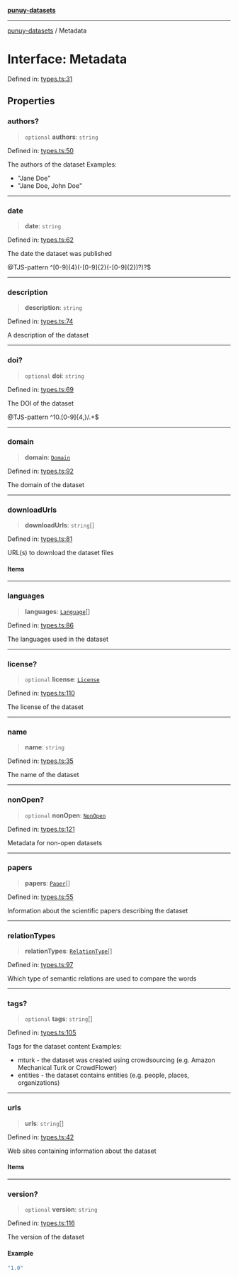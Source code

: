 [**punuy-datasets**](../README.md)

***

[punuy-datasets](../README.md) / Metadata

# Interface: Metadata

Defined in: [types.ts:31](https://github.com/andrefs/punuy-datasets/blob/850c8b8821307795ffd38b3231bd396eabb0ce41/src/lib/types.ts#L31)

## Properties

### authors?

> `optional` **authors**: `string`

Defined in: [types.ts:50](https://github.com/andrefs/punuy-datasets/blob/850c8b8821307795ffd38b3231bd396eabb0ce41/src/lib/types.ts#L50)

The authors of the dataset
Examples:
- "Jane Doe"
- "Jane Doe, John Doe"

***

### date

> **date**: `string`

Defined in: [types.ts:62](https://github.com/andrefs/punuy-datasets/blob/850c8b8821307795ffd38b3231bd396eabb0ce41/src/lib/types.ts#L62)

The date the dataset was published

@TJS-pattern ^[0-9]{4}(-[0-9]{2}(-[0-9]{2})?)?$

***

### description

> **description**: `string`

Defined in: [types.ts:74](https://github.com/andrefs/punuy-datasets/blob/850c8b8821307795ffd38b3231bd396eabb0ce41/src/lib/types.ts#L74)

A description of the dataset

***

### doi?

> `optional` **doi**: `string`

Defined in: [types.ts:69](https://github.com/andrefs/punuy-datasets/blob/850c8b8821307795ffd38b3231bd396eabb0ce41/src/lib/types.ts#L69)

The DOI of the dataset

@TJS-pattern ^10\.[0-9]{4,}/.+$

***

### domain

> **domain**: [`Domain`](../type-aliases/Domain.md)

Defined in: [types.ts:92](https://github.com/andrefs/punuy-datasets/blob/850c8b8821307795ffd38b3231bd396eabb0ce41/src/lib/types.ts#L92)

The domain of the dataset

***

### downloadUrls

> **downloadUrls**: `string`[]

Defined in: [types.ts:81](https://github.com/andrefs/punuy-datasets/blob/850c8b8821307795ffd38b3231bd396eabb0ce41/src/lib/types.ts#L81)

URL(s) to download the dataset files

#### Items

***

### languages

> **languages**: [`Language`](../type-aliases/Language.md)[]

Defined in: [types.ts:86](https://github.com/andrefs/punuy-datasets/blob/850c8b8821307795ffd38b3231bd396eabb0ce41/src/lib/types.ts#L86)

The languages used in the dataset

***

### license?

> `optional` **license**: [`License`](License.md)

Defined in: [types.ts:110](https://github.com/andrefs/punuy-datasets/blob/850c8b8821307795ffd38b3231bd396eabb0ce41/src/lib/types.ts#L110)

The license of the dataset

***

### name

> **name**: `string`

Defined in: [types.ts:35](https://github.com/andrefs/punuy-datasets/blob/850c8b8821307795ffd38b3231bd396eabb0ce41/src/lib/types.ts#L35)

The name of the dataset

***

### nonOpen?

> `optional` **nonOpen**: [`NonOpen`](NonOpen.md)

Defined in: [types.ts:121](https://github.com/andrefs/punuy-datasets/blob/850c8b8821307795ffd38b3231bd396eabb0ce41/src/lib/types.ts#L121)

Metadata for non-open datasets

***

### papers

> **papers**: [`Paper`](Paper.md)[]

Defined in: [types.ts:55](https://github.com/andrefs/punuy-datasets/blob/850c8b8821307795ffd38b3231bd396eabb0ce41/src/lib/types.ts#L55)

Information about the scientific papers describing the dataset

***

### relationTypes

> **relationTypes**: [`RelationType`](../type-aliases/RelationType.md)[]

Defined in: [types.ts:97](https://github.com/andrefs/punuy-datasets/blob/850c8b8821307795ffd38b3231bd396eabb0ce41/src/lib/types.ts#L97)

Which type of semantic relations are used to compare the words

***

### tags?

> `optional` **tags**: `string`[]

Defined in: [types.ts:105](https://github.com/andrefs/punuy-datasets/blob/850c8b8821307795ffd38b3231bd396eabb0ce41/src/lib/types.ts#L105)

Tags for the dataset content
Examples:
- mturk - the dataset was created using crowdsourcing (e.g. Amazon Mechanical Turk or CrowdFlower)
- entities - the dataset contains entities (e.g. people, places, organizations)

***

### urls

> **urls**: `string`[]

Defined in: [types.ts:42](https://github.com/andrefs/punuy-datasets/blob/850c8b8821307795ffd38b3231bd396eabb0ce41/src/lib/types.ts#L42)

Web sites containing information about the dataset

#### Items

***

### version?

> `optional` **version**: `string`

Defined in: [types.ts:116](https://github.com/andrefs/punuy-datasets/blob/850c8b8821307795ffd38b3231bd396eabb0ce41/src/lib/types.ts#L116)

The version of the dataset

#### Example

```ts
"1.0"
```
